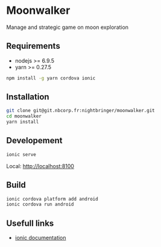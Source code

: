 # Moonwalker

Manage and strategic game on moon exploration

## Requirements

* nodejs >= 6.9.5
* yarn >= 0.27.5

```bash
npm install -g yarn cordova ionic
```

## Installation

```bash
git clone git@git.nbcorp.fr:nightbringer/moonwalker.git
cd moonwalker
yarn install
```

## Developement

```bash
ionic serve
```

Local: <http://localhost:8100>

## Build

```bash
ionic cordova platform add android
ionic cordova run android
```

## Usefull links

* [ionic documentation](https://ionicframework.com/docs/)